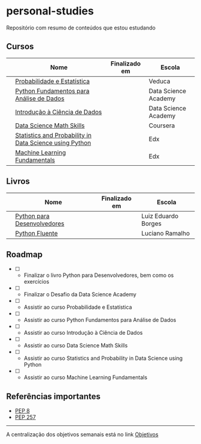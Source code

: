 # personal-studies

Repositório com resumo de conteúdos que estou estudando

## Cursos


|   | Nome                                                                                                                                    | Finalizado em | Escola               |
|---|-----------------------------------------------------------------------------------------------------------------------------------------|---------------|----------------------|
|   | [Probabilidade e Estatística](https://veduca.org/p/probabilidade-e-estatistica)                                                         |               | Veduca               |
|   | [Python Fundamentos para Análise de Dados](https://www.datascienceacademy.com.br/course?courseid=python-fundamentos)                    |               | Data Science Academy |
|   | [Introdução à Ciência de Dados](https://www.datascienceacademy.com.br/course?courseid=introduo--cincia-de-dados)                        |               | Data Science Academy |
|   | [Data Science Math Skills](https://www.coursera.org/learn/datasciencemathskills)                                                        |               | Coursera             |
|   | [Statistics and Probability in Data Science using Python](https://courses.edx.org/courses/course-v1:UCSanDiegoX+DSE210x+3T2017/course/) |               | Edx                  |
|   | [Machine Learning Fundamentals](https://www.edx.org/course/machine-learning-fundamentals)                                               |               | Edx                  |

## Livros

|   | Nome                                                                                                          | Finalizado em | Escola              |
|---|---------------------------------------------------------------------------------------------------------------|---------------|---------------------|
|   | [Python para Desenvolvedores](http://ricardoduarte.github.io/python-para-desenvolvedores/)                    |               | Luiz Eduardo Borges |
|   | [Python Fluente](https://www.amazon.com.br/Python-Fluente-Programa%C3%A7%C3%A3o-Concisa-Eficaz/dp/857522462X) |               | Luciano Ramalho     |

## Roadmap

* [ ] - Finalizar o livro Python para Desenvolvedores, bem como os exercícios
* [ ] - Finalizar o Desafio da Data Science Academy
* [ ] - Assistir ao curso Probabilidade e Estatística
* [ ] - Assistir ao curso Python Fundamentos para Análise de Dados
* [ ] - Assistir ao curso Introdução à Ciência de Dados
* [ ] - Assistir ao curso Data Science Math Skills
* [ ] - Assistir ao curso Statistics and Probability in Data Science using Python
* [ ] - Assistir ao curso Machine Learning Fundamentals

## Referências importantes

* [PEP 8](https://www.python.org/dev/peps/pep-0008/?#introduction)
* [PEP 257](https://www.python.org/dev/peps/pep-0257/)

-----

A centralização dos objetivos semanais está no link [Objetivos](./goals.md)
